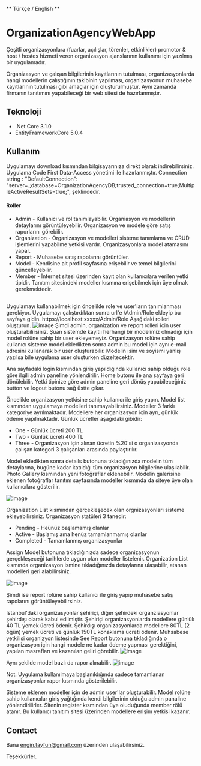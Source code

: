 ** Türkçe / English **
# OrganizationAgencyWebApp

Çeşitli organizasyonlara (fuarlar, açılışlar, törenler, etkinlikler) promotor & host / hostes hizmeti veren organizasyon ajanslarının kullanımı için yazılmış bir uygulamadır.

Organizasyon ve çalışan bilgilerinin kayıtlarının tutulması, organizasyonlarda hangi modellerin çalıştığının takibinin yapılması, organizasyonun muhasebe kayıtlarının tutulması gibi amaçlar için oluşturulmuştur. Aynı zamanda firmanın tanıtımını yapabileceği bir web sitesi de hazırlanmıştır.

## Teknoloji
* .Net Core 3.1.0
* EntityFrameworkCore 5.0.4

## Kullanım

Uygulamayı download kısmından bilgisayarınıza direkt olarak indirebilirsiniz.
Uygulama Code First Data-Access yönetimi ile hazırlanmıştır. Connection string : "DefaultConnection": "server=.;database=OrganizationAgencyDB;trusted_connection=true;MultipleActiveResultSets=true;", şeklindedir. 

#### Roller
* Admin - Kullanıcı ve rol tanımlayabilir. Organiasyon ve modellerin detaylarını görüntüleyebilir. Organizasyon ve modele göre satış raporlarını görebilir.
* Organization - Organizasyon ve modelleri sisteme tanımlama ve CRUD işlemlerini yapabilme yetkisi vardır. Organizasyonlara model atamasını yapar. 
* Report - Muhasebe satış rapolarını görüntüler.
* Model - Kendisine ait profil sayfasına erişebilir ve temel bilgilerini güncelleyebilir.
* Member - İnternet sitesi üzerinden kayıt olan kullanıcılara verilen yetki tipidir. Tanıtım sitesindeki modeller kısmına erişebilmek için üye olmak gerekmektedir.

## 
Uygulamayı kullanabilmek için öncelikle role ve user'ların tanımlanması gerekiyor. Uygulamayı çalıştırdıktan sonra url'e /Admin/Role ekleyip bu sayfaya gidin.
https://localhost:xxxxx/Admin/Role
Aşağıdaki rolleri oluşturun.
![image](https://user-images.githubusercontent.com/71972947/114285297-d8cf4e00-9a5e-11eb-9968-369211c8d0a3.png)
Şimdi admin, organization ve report rolleri için user oluşturabilirsiniz. Şuan sistemde kayıtlı herhangi bir modelimiz olmadığı için model rolüne sahip bir user ekleyemeyiz. Organizasyon rolüne sahip kullanıcı sisteme model ekledikten sonra admin bu model için aynı e-mail adresini kullanarak bir user oluşturabilir. Modelin isim ve soyismi yanlış yazılsa bile uygulama user oluşturken düzeltecektir.

Ana sayfadaki login kısmından giriş yapıldığında kullanıcı sahip olduğu role göre ilgili admin paneline yönlendirilir. Home butonu ile ana sayfaya geri dönülebilir. Yetki tipinize göre admin paneline geri dönüş yapabileceğiniz button ve logout butonu sağ üstte çıkar.

Öncelikle organizasyon yetkisine sahip kullanıcı ile giriş yapın. Model list kısmından uygulamaya modelleri tanımayabilirsiniz. 
Modeller 3 farklı kategoriye ayrılmaktadır. Modellere her organizasyon için ayrı, günlük ödeme yapılmaktadır. Günlük ücretler aşağıdaki gibidir:
* One - Günlük ücreti 200 TL
* Two - Günlük ücreti 400 TL
* Three - Organizasyon için alınan ücretin %20'si o organizasyonda çalışan kategori 3 çalışanları arasında paylaştırılır.
 
Model ekledikten sonra details butonuna tıkladığınızda modelin tüm detaylarına, bugüne kadar katıldığı tüm organizasyon bilgilerine ulaşılabilir. Photo Gallery kısmından yeni fotoğraflar eklenebilir. Modelin galerisine eklenen fotoğraflar tanıtım sayfasında modeller kısmında da siteye üye olan kullanıcılara gösterilir.

![image](https://user-images.githubusercontent.com/71972947/114286132-bdffd800-9a64-11eb-87f9-db20df9f5fb4.png)

Organization List kısmından gerçekleşecek olan orgnizasyonları sisteme ekleyebilirsiniz. Organizasyon statüleri 3 tanedir:
* Pending - Heünüz başlamamış olanlar
* Active - Başlamış ama henüz tamamlanmamış olanlar
* Completed - Tamamlanmış organizasyonlar

Assign Model butonuna tıkladığınızda sadece organizasyonun gerçekleşeceği tarihlerde uygun olan modeller listelenir. Organization List kısmında organizasyon ismine tıkladığınızda detaylarına ulaşabilir, atanan modelleri geri alabilirsiniz.

![image](https://user-images.githubusercontent.com/71972947/114286736-17b6d100-9a6a-11eb-85b9-bcba914db479.png)

Şimdi ise report rolüne sahip kullanıcı ile giriş yapıp muhasebe satış rapolarını görüntüleyebilirsiniz.

Istanbul'daki organizasyonlar şehiriçi, diğer şehirdeki organziasyonlar şehirdışı olarak kabul edilmiştir.
Şehiriçi organizasyonlarda modellere günlük 40 TL yemek ücreti ödenir.
Şehirdışı organizasyonlarda modellere 80TL (2 öğün) yemek ücreti ve günlük 150TL konaklama ücreti ödenir.
Muhsabese yetkilisi organizyon listesinde See Report butonuna tıkladığında o organizasyon için hangi modele ne kadar ödeme yapması gerektiğini, yapılan masrafları ve kazanılan geliri görebilir.
![image](https://user-images.githubusercontent.com/71972947/114286723-fce45c80-9a69-11eb-9a51-ccd5008b7c21.png)

Aynı şekilde model bazlı da rapor alınabilir.
![image](https://user-images.githubusercontent.com/71972947/114286754-45037f00-9a6a-11eb-90e6-74e33909ac0f.png)

Not: Uygulama kullanılmaya başlanıldığında sadece tamamlanan organizasyonlar rapor kısmında gösterilebilir.

Sisteme eklenen modeller için de admin user'lar oluşturabilir. Model rolüne sahip kullanıcılar giriş yağtığında kendi bilgilerinin olduğu admin panaline yönlendirilirler.
Sitenin register kısmından üye oluduğunda member rölü atanır. Bu kullanıcı tanıtım sitesi üzerinden modellere erişim yetkisi kazanır.

## Contact

Bana engin.tayfun@gmail.com üzerinden ulaşabilirsiniz.

Teşekkürler.


